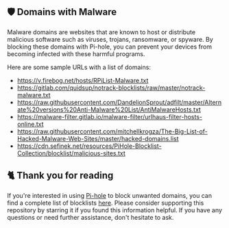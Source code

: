 ## 🛡️ Domains with Malware
Malware domains are websites that are known to host or distribute malicious software such as viruses, trojans, ransomware, or spyware.
By blocking these domains with Pi-hole, you can prevent your devices from becoming infected with these harmful programs.

Here are some sample URLs with a list of domains:
- https://v.firebog.net/hosts/RPiList-Malware.txt
- https://gitlab.com/quidsup/notrack-blocklists/raw/master/notrack-malware.txt
- https://raw.githubusercontent.com/DandelionSprout/adfilt/master/Alternate%20versions%20Anti-Malware%20List/AntiMalwareHosts.txt
- https://malware-filter.gitlab.io/malware-filter/urlhaus-filter-hosts-online.txt
- https://raw.githubusercontent.com/mitchellkrogza/The-Big-List-of-Hacked-Malware-Web-Sites/master/hacked-domains.list
- https://cdn.sefinek.net/resources/PiHole-Blocklist-Collection/blocklist/malicious-sites.txt

## 🐈 Thank you for reading
If you're interested in using [Pi-hole](../What%20is%20Pi-hole.md) to block unwanted domains, you can find a complete list of blocklists [here](../../List.md).
Please consider supporting this repository by starring it if you found this information helpful.
If you have any questions or need further assistance, don't hesitate to ask.